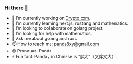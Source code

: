 ### Hi there 👋


- 🔭 I’m currently working on [Crypto.com](https://www.crypto.com).
- 🌱 I’m currently learning next.js, rustlang and mathematics.
- 👯 I’m looking to collaborate on golang project.
- 🤔 I’m looking for help with mathematics.
- 💬 Ask me about golang and rust.
- 📫 How to reach me: panda8xy@gmail.com
- 😄 Pronouns: Panda
- ⚡ Fun fact: Panda，in Chinese is “胖大”（又胖又大）.

<!--
**panda8z/panda8z** is a ✨ _special_ ✨ repository because its `README.md` (this file) appears on your GitHub profile.

Here are some ideas to get you started:


- 🔭 I’m currently working on Crypto.com.
- 🌱 I’m currently learning next.js, rustlang and mathematics.
- 👯 I’m looking to collaborate on golang project.
- 🤔 I’m looking for help with mathematics.
- 💬 Ask me about golang and rust.
- 📫 How to reach me: [panda8xy@gmail.com](mailto:panda8xy@gmail.com)
- 😄 Pronouns: Panda
- ⚡ Fun fact: Panda，in Chinese is “胖大”（又胖又大）.
-->
